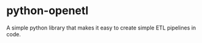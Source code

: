 # python-openetl

A simple python library that makes it easy to create simple ETL pipelines in code.